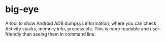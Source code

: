 big-eye
=======

A tool to show Android ADB dumpsys information, where you can check Activity stacks, memory info, process etc. This is more readable and user-friendly than seeing them in command line.
